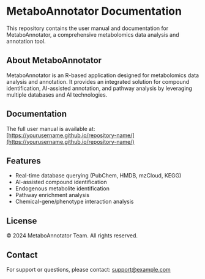 # MetaboAnnotator Documentation

This repository contains the user manual and documentation for MetaboAnnotator, a comprehensive metabolomics data analysis and annotation tool.

## About MetaboAnnotator

MetaboAnnotator is an R-based application designed for metabolomics data analysis and annotation. It provides an integrated solution for compound identification, AI-assisted annotation, and pathway analysis by leveraging multiple databases and AI technologies.

## Documentation

The full user manual is available at: [https://yourusername.github.io/repository-name/](https://yourusername.github.io/repository-name/)

## Features

- Real-time database querying (PubChem, HMDB, mzCloud, KEGG)
- AI-assisted compound identification
- Endogenous metabolite identification
- Pathway enrichment analysis
- Chemical-gene/phenotype interaction analysis

## License

© 2024 MetaboAnnotator Team. All rights reserved.

## Contact

For support or questions, please contact: support@example.com 